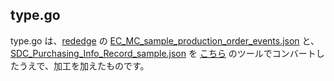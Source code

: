## type.go
type.go は、[rededge](https://github.com/latonaio/rededge) の [EC_MC_sample_production_order_events.json](https://github.com/latonaio/rededge/blob/main/samples/EC_MC_sample_production_order_events.json) と、[SDC_Purchasing_Info_Record_sample.json](https://github.com/latonaio/rededge/blob/main/samples/SDC_Purchasing_Info_Record_sample.json) を [こちら](https://mholt.github.io/json-to-go/) のツールでコンバートしたうえで、加工を加えたものです。